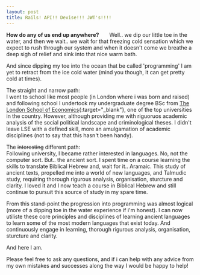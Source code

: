 ```yaml
---
layout: post
title: Rails! API!! Devise!!! JWT's!!!!
---
```


**How do any of us end up anywhere?** &nbsp;&nbsp;&nbsp;&nbsp;&nbsp;&nbsp;Well.. we dip our little toe in the water, and then we wait.. we wait for that freezing cold sensation which we expect to rush through our system and when it doesn't come we breathe a deep sigh of relief and sink into that nice warm bath.

And since dipping my toe into the ocean that be called 'programming' I am yet to retract from the ice cold water (mind you though, it can get pretty cold at times).

The straight and narrow path:<br/>
I went to school like most people (in London where i was born and raised) and following school I undertook my undergraduate degree BSc from [The London School of Economics](../../../img/posts/lse-certificate.png){:target="_blank"}, one of the top universities in the country. However, although providing me with riguoruos academic analysis of the social political landscape and criminological theses. I didn't leave LSE with a defined skill, more an amulgamation of academic disciplines (not to say that this hasn't been handy).

The ~~interesting~~ different path:<br id="ancient">
Following university, I became rather interested in languages. No, not the computer sort. But.. the ancient sort. I spent time on a course learning the skills to translate Biblical Hebrew and, wait for it.. Aramaic. This study of ancient texts, propelled me into a world of new languages, and Talmudic study, requiring thorough rigurous analysis, organisation, sturcture and clarity. I loved it and I now teach a course in Biblical Hebrew and still continue to pursuit this source of study in my spare time.

From this stand-point the progression into programming was almost logical (more of a dipping toe in the water experience if i'm honest). I can now utiliste these core principles and disciplines of learning ancient languages to learn some of the most modern languages that exist today. And continuously engage in learning, thorough rigurous analysis, organisation, sturcture and clarity.

And here I am.

Please feel free to ask any questions, and if i can help with any advice from my own mistakes and successes along the way I would be happy to help!